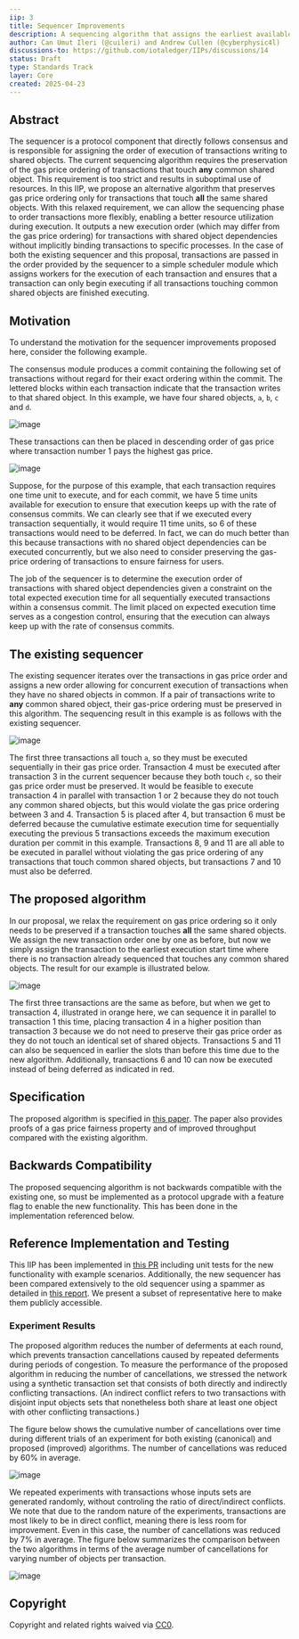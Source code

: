 ```yaml
---
iip: 3
title: Sequencer Improvements
description: A sequencing algorithm that assigns the earliest available execution slot to transactions.
author: Can Umut Ileri (@cuileri) and Andrew Cullen (@cyberphysic4l)
discussions-to: https://github.com/iotaledger/IIPs/discussions/14
status: Draft
type: Standards Track
layer: Core
created: 2025-04-23
---
```


## Abstract
The sequencer is a protocol component that directly follows consensus and is responsible for assigning the order of execution of transactions writing to shared objects.
The current sequencing algorithm requires the preservation of the gas price ordering of transactions that touch **any** common shared object.
This requirement is too strict and results in suboptimal use of resources.
In this IIP, we propose an alternative algorithm that preserves gas price ordering only for transactions that touch **all** the same shared objects.
With this relaxed requirement, we can allow the sequencing phase to order transactions more flexibly, enabling a better resource utilization during execution.
It outputs a new execution order (which may differ from the gas price ordering) for transactions with shared object dependencies without implicitly binding transactions to specific processes.
In the case of both the existing sequencer and this proposal, transactions are passed in the order provided by the sequencer to a simple scheduler module which assigns workers for the execution of each transaction and ensures that a transaction can only begin executing if all transactions touching common shared objects are finished executing.

## Motivation
To understand the motivation for the sequencer improvements proposed here, consider the following example.

The consensus module produces a commit containing the following set of transactions without regard for their exact ordering within the commit. The lettered blocks within each transaction indicate that the transaction writes to that shared object. In this example, we have four shared objects, `a`, `b`, `c` and `d`.

![image](./commit.svg)

These transactions can then be placed in descending order of gas price where transaction number 1 pays the highest gas price.

![image](./ordered.svg)

Suppose, for the purpose of this example, that each transaction requires one time unit to execute, and for each commit, we have 5 time units available for execution to ensure that execution keeps up with the rate of consensus commits. 
We can clearly see that if we executed every transaction sequentially, it would require 11 time units, so 6 of these transactions would need to be deferred.
In fact, we can do much better than this because transactions with no shared object dependencies can be executed concurrently, but we also need to consider preserving the gas-price ordering of transactions to ensure fairness for users.

The job of the sequencer is to determine the execution order of transactions with shared object dependencies given a constraint on the total expected execution time for all sequentially executed transactions within a consensus commit.
The limit placed on expected execution time serves as a congestion control, ensuring that the execution can always keep up with the rate of consensus commits.

## The existing sequencer
The existing sequencer iterates over the transactions in gas price order and assigns a new order allowing for concurrent execution of transactions when they have no shared objects in common. If a pair of transactions write to **any** common shared object, their gas-price ordering must be preserved in this algorithm.
The sequencing result in this example is as follows with the existing sequencer.

![image](./current.svg)

The first three transactions all touch `a`, so they must be executed sequentially in their gas price order.
Transaction 4 must be executed after transaction 3 in the current sequencer because they both touch `c`, so their gas price order must be preserved.
It would be feasible to execute transaction 4 in parallel with transaction 1 or 2 because they do not touch any common shared objects, but this would violate the gas price ordering between 3 and 4.
Transaction 5 is placed after 4, but transaction 6 must be deferred because the cumulative estimate execution time for sequentially executing the previous 5 transactions exceeds the maximum execution duration per commit in this example.
Transactions 8, 9 and 11 are all able to be executed in parallel without violating the gas price ordering of any transactions that touch common shared objects, but transactions 7 and 10 must also be deferred.

## The proposed algorithm

In our proposal, we relax the requirement on gas price ordering so it only needs to be preserved if a transaction touches **all** the same shared objects.
We assign the new transaction order one by one as before, but now we simply assign the transaction to the earliest execution start time where there is no transaction already sequenced that touches any common shared objects.
The result for our example is illustrated below.

![image](./improved.svg)

 The first three transactions are the same as before, but when we get to transaction 4, illustrated in orange here, we can sequence it in parallel to transaction 1 this time, placing transaction 4 in a higher position than transaction 3 because we do not need to preserve their gas price order as they do not touch an identical set of shared objects. Transactions 5 and 11 can also be sequenced in earlier the slots than before this time due to the new algorithm. Additionally, transactions 6 and 10 can now be executed instead of being deferred as indicated in red.

## Specification
The proposed algorithm is specified in [this paper](./ICBC_2025_Sequencing.pdf). The paper also provides proofs of a gas price fairness property and of improved throughput compared with the existing algorithm.

## Backwards Compatibility
The proposed sequencing algorithm is not backwards compatible with the existing one, so must be implemented as a protocol upgrade with a feature flag to enable the new functionality. 
This has been done in the implementation referenced below.

## Reference Implementation and Testing
This IIP has been implemented in [this PR](https://github.com/iotaledger/iota/pull/5763) including unit tests for the new functionality with example scenarios. Additionally, the new sequencer has been compared extensively to the old sequencer using a spammer as detailed in [this report](https://github.com/iotaledger/iota-spammer/blob/sequencing-experiments/reports/improved_sequencing.md). 
We present a subset of representative here to make them publicly accessible.

### Experiment Results
The proposed algorithm reduces the number of deferments at each round, which prevents transaction cancellations caused by repeated deferments during periods of congestion. 
To measure the performance of the proposed algorithm in reducing the number of cancellations, we stressed the network using a synthetic transaction set that consists of both directly and indirectly conflicting transactions. 
(An indirect conflict refers to two transactions with disjoint input objects sets that nonetheless both share at least one object with other conflicting transactions.)

The figure below shows the cumulative number of cancellations over time during different trials of an experiment for both existing (canonical) and proposed (improved) algorithms. The number of cancellations was reduced by 60% in average.

![image](./experiment_cumulative.svg)

We repeated experiments with transactions whose inputs sets are generated randomly, without controling the ratio of direct/indirect conflicts. 
We note that due to the random nature of the experiments, transactions are most likely to be in direct conflict, meaning there is less room for improvement.
Even in this case, the number of cancellations was reduced by 7% in average. 
The figure below summarizes the comparison between the two algorithms in terms of the average number of cancellations for varying number of objects per transaction. 

![image](./experiment_boxplot.svg)

## Copyright
Copyright and related rights waived via [CC0](https://creativecommons.org/publicdomain/zero/1.0/).